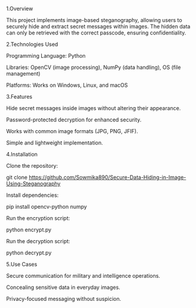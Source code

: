 1.Overview

This project implements image-based steganography, allowing users to securely hide and extract secret messages within images. The hidden data can only be retrieved with the correct passcode, ensuring confidentiality.

2.Technologies Used

Programming Language: Python

Libraries: OpenCV (image processing), NumPy (data handling), OS (file management)

Platforms: Works on Windows, Linux, and macOS

3.Features

Hide secret messages inside images without altering their appearance.

Password-protected decryption for enhanced security.

Works with common image formats (JPG, PNG, JFIF).

Simple and lightweight implementation.

4.Installation

Clone the repository:

git clone https://github.com/Sowmika890/Secure-Data-Hiding-in-Image-Using-Steganography

Install dependencies:

pip install opencv-python numpy

Run the encryption script:

python encrypt.py

Run the decryption script:

python decrypt.py

5.Use Cases

Secure communication for military and intelligence operations.

Concealing sensitive data in everyday images.

Privacy-focused messaging without suspicion.
